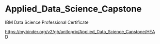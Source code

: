 # Applied_Data_Science_Capstone
IBM Data Science Professional Certificate

https://mybinder.org/v2/gh/antlopriv/Applied_Data_Science_Capstone/HEAD
